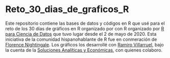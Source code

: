 # Reto_30_dias_de_graficos_R
 Este repositorio contiene las bases de datos y códigos en R que usé para el reto de los 30 días de gráficos en R organizado por con R organizado por [R para Ciencia de Datos](https://github.com/cienciadedatos/datos-de-miercoles/blob/master/30-dias-de-graficos-2020.md) que tuvo lugar desde el 2 de mayo de 2020. Esta iniciativa de la comunidad hispanohablante de R fue en conmeración de [Florence Nightingale](https://es.wikipedia.org/wiki/Florence_Nightingale). Los gráficos los desarrollé con [Ramiro Villarruel](https://twitter.com/ramirovillamey), bajo la cuenta de la [Soluciones Analíticas y Económicas](https://twitter.com/SEYA_Ecu), con quienes colaboro.
